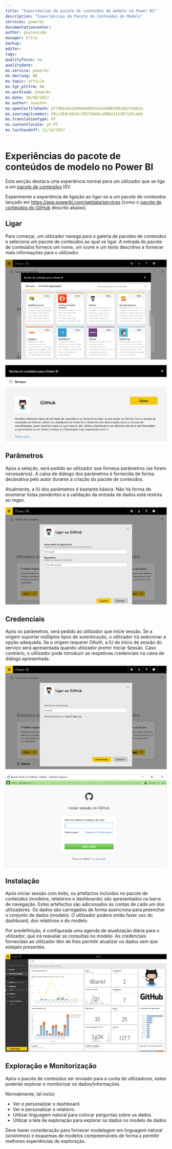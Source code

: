 ```yaml
---
title: "Experiências do pacote de conteúdos de modelo no Power BI"
description: "Experiências do Pacote de Conteúdos de Modelo"
services: powerbi
documentationcenter: 
author: guyinacube
manager: kfile
backup: 
editor: 
tags: 
qualityfocus: no
qualitydate: 
ms.service: powerbi
ms.devlang: NA
ms.topic: article
ms.tgt_pltfrm: NA
ms.workload: powerbi
ms.date: 10/09/2017
ms.author: asaxton
ms.openlocfilehash: bf7dbb16a1b84ab4045a1de4d80199c8d27e682a
ms.sourcegitcommit: 99cc3b9cb615c2957dde6ca908a51238f129cebb
ms.translationtype: HT
ms.contentlocale: pt-PT
ms.lasthandoff: 11/13/2017
---
```

# <a name="template-content-pack-experiences-in-power-bi"></a>Experiências do pacote de conteúdos de modelo no Power BI
Esta secção destaca uma experiência normal para um utilizador que se liga a um [pacote de conteúdos](../service-connect-to-services.md) ISV. 

Experimente a experiência de ligação ao ligar-se a um pacote de conteúdos lançado em https://app.powerbi.com/getdata/services (como o [pacote de conteúdos do GitHub](https://app.powerbi.com/getdata/services/github) descrito abaixo).

## <a name="connect"></a>Ligar
Para começar, um utilizador navega para a galeria de pacotes de conteúdos e seleciona um pacote de conteúdos ao qual se ligar. A entrada do pacote de conteúdos fornece um nome, um ícone e um texto descritivo a fornecer mais informações para o utilizador.

![ligar](media/template-content-pack-experience/github_data.png)

![ligar](media/template-content-pack-experience/github_connect.png)

## <a name="parameters"></a>Parâmetros
Após a seleção, será pedido ao utilizador que forneça parâmetros (se forem necessários). A caixa de diálogo dos parâmetros é fornecida de forma declarativa pelo autor durante a criação do pacote de conteúdos.

Atualmente, a IU dos parâmetros é bastante básica. Não há forma de enumerar listas pendentes e a validação da entrada de dados está restrita ao regex.

![parâmetros](media/template-content-pack-experience/github_params.png)

## <a name="credentials"></a>Credenciais
Após os parâmetros, será pedido ao utilizador que inicie sessão.  Se a origem suportar múltiplos tipos de autenticação, o utilizador irá selecionar a opção adequada. Se a origem requerer OAuth, a IU de início de sessão do serviço será apresentada quando utilizador premir Iniciar Sessão.  Caso contrário, o utilizador pode introduzir as respetivas credenciais na caixa de diálogo apresentada.

![Credenciais](media/template-content-pack-experience/github_login.png)

![ligar](media/template-content-pack-experience/github_creds2.png)

## <a name="instantiation"></a>Instalação
Após iniciar sessão com êxito, os artefactos incluídos no pacote de conteúdos (modelos, relatórios e dashboards) são apresentados na barra de navegação.  Estes artefactos são adicionados às contas de cada um dos utilizadores.  Os dados são carregados de forma assíncrona para preencher o conjunto de dados (modelo).  O utilizador poderá então fazer uso do dashboard, dos relatórios e do modelo.

Por predefinição, é configurada uma agenda de atualização diária para o utilizador, que irá reavaliar as consultas no modelo.  As credenciais fornecidas ao utilizador têm de lhes permitir atualizar os dados sem que estejam presentes.

![Instalação](media/template-content-pack-experience/github_dashboard.png)

## <a name="exploration-and-monitoring"></a>Exploração e Monitorização
Após o pacote de conteúdos ser enviado para a conta de utilizadores, estes poderão explorar e monitorizar os dados/informações.

Normalmente, tal inclui:

* Ver e personalizar o dashboard.
* Ver e personalizar o relatório.
* Utilizar linguagem natural para colocar perguntas sobre os dados
* Utilizar a tela de exploração para explorar os dados no modelo de dados

Deve haver consideração para fornecer modelagem em linguagem natural (sinónimos) e esquemas de modelos compreensíveis de forma a permitir melhores experiências de exploração.

